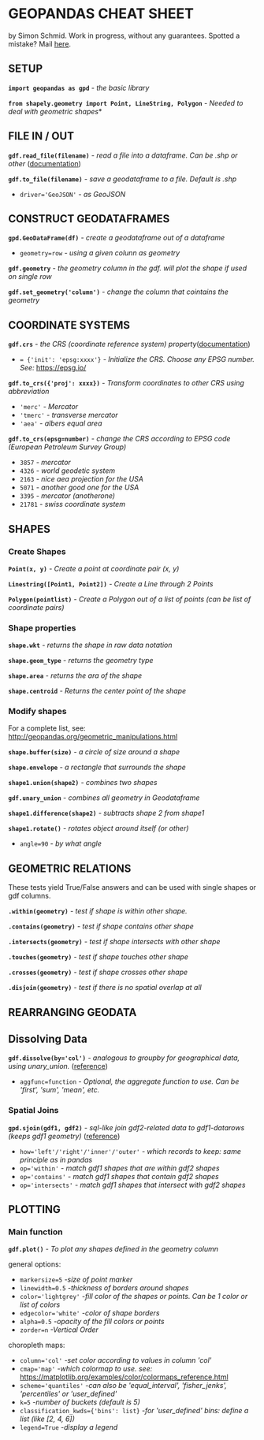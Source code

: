 # GEOPANDAS CHEAT SHEET
by Simon Schmid. Work in progress, without any guarantees. Spotted a mistake? Mail [here](mailto:simon@netwings.ch).

## SETUP

**`import geopandas as gpd`**                  *- the basic library*

**`from shapely.geometry import Point, LineString, Polygon`** *- Needed to deal with geometric shapes**

## FILE IN / OUT

**`gdf.read_file(filename)`**                   *- read a file into a dataframe. Can be .shp or other* ([documentation](http://geopandas.org/io.html))

**`gdf.to_file(filename)`**                     *- save a geodataframe to a file. Default is .shp*
- `driver='GeoJSON'`                            *- as GeoJSON*

## CONSTRUCT GEODATAFRAMES

**`gpd.GeoDataFrame(df)`**                      *- create a geodataframe out of a dataframe*
- `geometry=row`                                *- using a given colunn as geometry*

**`gdf.geometry`**                               *- the geometry column in the gdf. will plot the shape if used on single row*

**`gdf.set_geometry('column')`**                 *- change the column that cointains the geometry*

## COORDINATE SYSTEMS

**`gdf.crs`**                                    *- the CRS (coordinate reference system) property*([documentation](http://geopandas.org/projections.html))
- `= {'init': 'epsg:xxxx'}`                      *- Initialize the CRS. Choose any EPSG number. See:* https://epsg.io/

**`gdf.to_crs({'proj': xxxx})`**                 *- Transform coordinates to other CRS using abbreviation*
- `'merc'`                                       *- Mercator*
- `'tmerc'`                                      *- transverse mercator*
- `'aea'`                                        *- albers equal area*

**`gdf.to_crs(epsg=number)`**                       *- change the CRS according to EPSG code (European Petroleum Survey Group)*
- `3857`                                         *- mercator*
- `4326`                                         *- world geodetic system*
- `2163`                                         *- nice aea projection for the USA*
- `5071`                                         *- another good one for the USA*
- `3395`                                         *- mercator (anotherone)*
- `21781`                                        *- swiss coordinate system*

## SHAPES

### Create Shapes

**`Point(x, y)`**                               *- Create a point at coordinate pair (x, y)*

**`Linestring([Point1, Point2])`**              *- Create a Line through 2 Points*

**`Polygon(pointlist)`**                        *- Create a Polygon out of a list of points (can be list of coordinate pairs)*

### Shape properties

**`shape.wkt`**                                      *- returns the shape in raw data notation*

**`shape.geom_type`**                                *- returns the geometry type*

**`shape.area`**                                     *- returns the ara of the shape*

**`shape.centroid`**                                 *- Returns the center point of the shape*

### Modify shapes

For a complete list, see: http://geopandas.org/geometric_manipulations.html

**`shape.buffer(size)`**                             *- a circle of size around a shape*

**`shape.envelope`**                                 *- a rectangle that surrounds the shape*

**`shape1.union(shape2)`**                           *- combines two shapes*

**`gdf.unary_union`**                                *- combines all geometry in Geodataframe*

**`shape1.difference(shape2)`**                      *- subtracts shape 2 from shape1*

**`shape1.rotate()`**                                *- rotates object around itself (or other)*
- `angle=90`                                         *- by what angle*

## GEOMETRIC RELATIONS

These tests yield True/False answers and can be used with single shapes or gdf columns.

**`.within(geometry)`**                                *- test if shape is within other shape.*

**`.contains(geometry)`**                              *- test if shape contains other shape*

**`.intersects(geometry)`**                            *- test if shape intersects with other shape*

**`.touches(geometry)`**                               *- test if shape touches other shape*

**`.crosses(geometry)`**                               *- test if shape crosses other shape*

**`.disjoin(geometry)`**                               *- test if there is no spatial overlap at all*

## REARRANGING GEODATA

## Dissolving Data

**`gdf.dissolve(by='col')`**                           *- analogous to groupby for geographical data, using unary_union.* ([reference](http://geopandas.org/aggregation_with_dissolve.html))
- `aggfunc=function`                                   *- Optional, the aggregate function to use. Can be 'first', 'sum', 'mean', etc.*

### Spatial Joins

**`gpd.sjoin(gdf1, gdf2)`**                           *- sql-like join gdf2-related data to gdf1-datarows (keeps gdf1 geometry)* ([reference](http://geopandas.org/mergingdata.html))
- `how='left'/'right'/'inner'/'outer'`                *- which records to keep: same principle as in pandas*
- `op='within'`                                       *- match gdf1 shapes that are within gdf2 shapes*
- `op='contains'`                                     *- match gdf1 shapes that contain gdf2 shapes*
- `op='intersects'`                                   *- match gdf1 shapes that intersect with gdf2 shapes*

## PLOTTING

### Main function

**`gdf.plot()`**                        *- To plot any shapes defined in the geometry column*

general options:
- `markersize=5`                        *-size of point marker*
- `linewidth=0.5`                       *-thickness of borders around shapes*
- `color='lightgrey'`                   *-fill color of the shapes or points. Can be 1 color or list of colors*
- `edgecolor='white'`                   *-color of shape borders*
- `alpha=0.5`                           *-opacity of the fill colors or points*
- `zorder=n`                            *-Vertical Order*

choropleth maps:
- `column='col'`                        *-set color according to values in column 'col'*
- `cmap='map'`                          *-which colormap to use. see:* https://matplotlib.org/examples/color/colormaps_reference.html
- `scheme='quantiles'`                  *-can also be 'equal_interval', 'fisher_jenks', 'percentiles' or 'user_defined'*
- `k=5`                                 *-number of buckets (default is 5)*
- `classification_kwds={'bins': list}`  *-for 'user_defined' bins: define a list (like [2, 4, 6])*
- `legend=True`                         *-display a legend*
